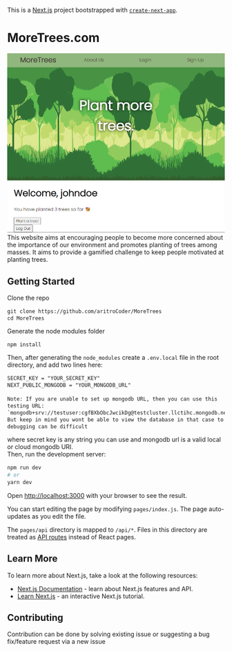 This is a [Next.js](https://nextjs.org/) project bootstrapped with [`create-next-app`](https://github.com/vercel/next.js/tree/canary/packages/create-next-app).

# MoreTrees.com
![Screenshot of website](./public/ss.png)
<br/>This website aims at encouraging people to become more concerned about the importance of our environment and promotes planting of trees among masses. It aims to provide a gamified challenge to keep people motivated at planting trees. 

## Getting Started

Clone the repo
```
git clone https://github.com/aritroCoder/MoreTrees
cd MoreTrees
```
Generate the node modules folder
```
npm install
```

Then, after generating the `node_modules` create a `.env.local` file in the root directory, and add two lines here:
```
SECRET_KEY = "YOUR_SECRET_KEY"
NEXT_PUBLIC_MONGODB = "YOUR_MONGODB_URL"

Note: If you are unable to set up mongodb URL, then you can use this testing URL: `mongodb+srv://testuser:cgfBXbObcJwcikDg@testcluster.llctihc.mongodb.net/moretrees`. But keep in mind you wont be able to view the database in that case to debugging can be difficult
```
where secret key is any string you can use and mongodb url is a valid local or cloud mongodb URI.<br/>
Then, run the development server:

```bash
npm run dev
# or
yarn dev
```

Open [http://localhost:3000](http://localhost:3000) with your browser to see the result.

You can start editing the page by modifying `pages/index.js`. The page auto-updates as you edit the file.

The `pages/api` directory is mapped to `/api/*`. Files in this directory are treated as [API routes](https://nextjs.org/docs/api-routes/introduction) instead of React pages.

## Learn More

To learn more about Next.js, take a look at the following resources:

- [Next.js Documentation](https://nextjs.org/docs) - learn about Next.js features and API.
- [Learn Next.js](https://nextjs.org/learn) - an interactive Next.js tutorial.

## Contributing
Contribution can be done by solving existing issue or suggesting a bug fix/feature request via a new issue
